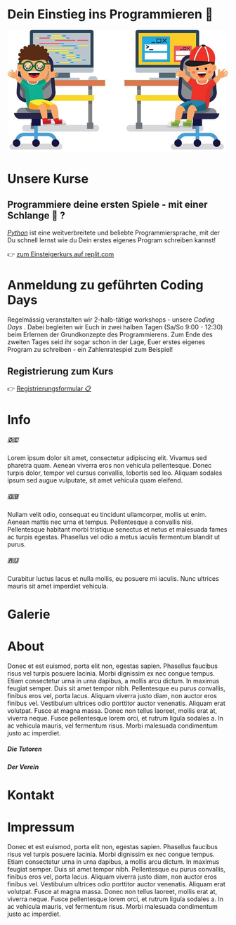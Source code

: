 # Dein Einstieg ins Programmieren :tada:

![Coding Kids](assets/img/codingkids.jpeg)

# Unsere Kurse

## Programmiere deine ersten Spiele - mit einer Schlange :snake: ?

[_Python_](python.org) ist eine weitverbreitete und beliebte Programmiersprache, mit der Du schnell lernst wie du Dein erstes eigenes Program schreiben kannst!

👉 [zum Einsteigerkurs auf replit.com](https://replit.com/@DavidHeereman/Zahlenratespiel-interaktiv)


# Anmeldung zu geführten Coding Days

Regelmässig veranstalten wir 2-halb-tätige workshops - unsere _Coding Days_ . Dabei begleiten wir Euch in zwei halben Tagen (Sa/So 9:00 - 12:30) beim Erlernen der Grundkonzepte des Programmierens. Zum Ende des zweiten Tages seid ihr sogar schon in der Lage, Euer erstes eigenes Program zu schreiben - ein Zahlenratespiel zum Beispiel!

## Registrierung zum Kurs

👉 [Registrierungsformular 📋](mailto:coding.ismaning@gmail.com?Subject=Anmeldung%20zu%20Coding%20Days&Body=Name%20des%20Kindes:%0D%0AAlter%20des%20Kindes:%0D%0ASchule:)
# Info
##### 🇩🇪
Lorem ipsum dolor sit amet, consectetur adipiscing elit. Vivamus sed pharetra quam. Aenean viverra eros non vehicula pellentesque. Donec turpis dolor, tempor vel cursus convallis, lobortis sed leo. Aliquam sodales ipsum sed augue vulputate, sit amet vehicula quam eleifend.
##### 🇬🇧
Nullam velit odio, consequat eu tincidunt ullamcorper, mollis ut enim. Aenean mattis nec urna et tempus. Pellentesque a convallis nisi. Pellentesque habitant morbi tristique senectus et netus et malesuada fames ac turpis egestas. Phasellus vel odio a metus iaculis fermentum blandit ut purus.
##### 🇷🇺
Curabitur luctus lacus et nulla mollis, eu posuere mi iaculis. Nunc ultrices mauris sit amet imperdiet vehicula.
# Galerie


# About
Donec et est euismod, porta elit non, egestas sapien. Phasellus faucibus risus vel turpis posuere lacinia. Morbi dignissim ex nec congue tempus. Etiam consectetur urna in urna dapibus, a mollis arcu dictum. In maximus feugiat semper. Duis sit amet tempor nibh. Pellentesque eu purus convallis, finibus eros vel, porta lacus. Aliquam viverra justo diam, non auctor eros finibus vel. Vestibulum ultrices odio porttitor auctor venenatis. Aliquam erat volutpat. Fusce at magna massa. Donec non tellus laoreet, mollis erat at, viverra neque. Fusce pellentesque lorem orci, et rutrum ligula sodales a. In ac vehicula mauris, vel fermentum risus. Morbi malesuada condimentum justo ac imperdiet.
##### Die Tutoren

##### Der Verein

# Kontakt

# Impressum
Donec et est euismod, porta elit non, egestas sapien. Phasellus faucibus risus vel turpis posuere lacinia. Morbi dignissim ex nec congue tempus. Etiam consectetur urna in urna dapibus, a mollis arcu dictum. In maximus feugiat semper. Duis sit amet tempor nibh. Pellentesque eu purus convallis, finibus eros vel, porta lacus. Aliquam viverra justo diam, non auctor eros finibus vel. Vestibulum ultrices odio porttitor auctor venenatis. Aliquam erat volutpat. Fusce at magna massa. Donec non tellus laoreet, mollis erat at, viverra neque. Fusce pellentesque lorem orci, et rutrum ligula sodales a. In ac vehicula mauris, vel fermentum risus. Morbi malesuada condimentum justo ac imperdiet.
